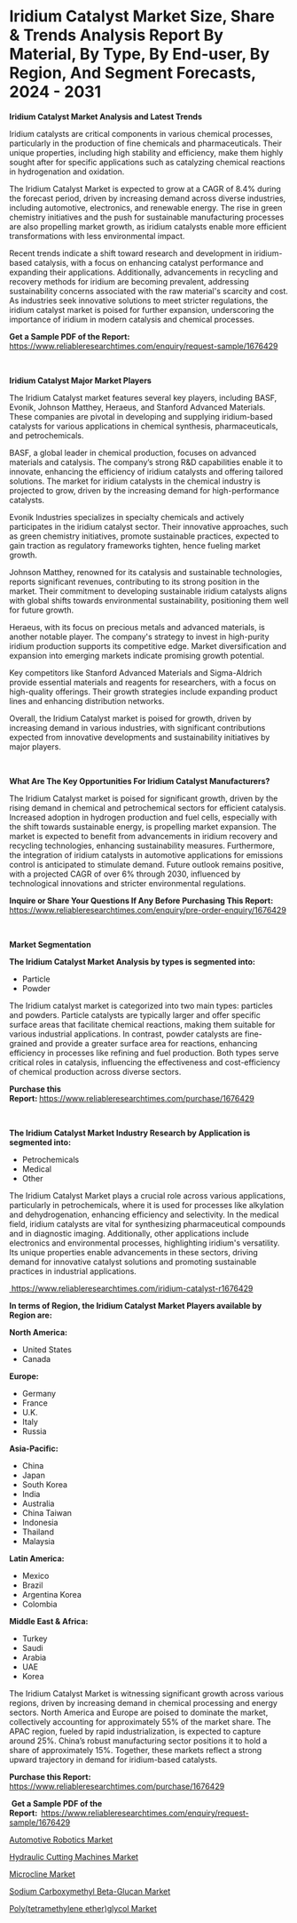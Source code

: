 <p><h1>Iridium Catalyst Market Size, Share & Trends Analysis Report By Material, By Type, By End-user, By Region, And Segment Forecasts, 2024 - 2031</h1></p><p><strong>Iridium Catalyst Market Analysis and Latest Trends</strong></p>
<p><p>Iridium catalysts are critical components in various chemical processes, particularly in the production of fine chemicals and pharmaceuticals. Their unique properties, including high stability and efficiency, make them highly sought after for specific applications such as catalyzing chemical reactions in hydrogenation and oxidation.</p><p>The Iridium Catalyst Market is expected to grow at a CAGR of 8.4% during the forecast period, driven by increasing demand across diverse industries, including automotive, electronics, and renewable energy. The rise in green chemistry initiatives and the push for sustainable manufacturing processes are also propelling market growth, as iridium catalysts enable more efficient transformations with less environmental impact.</p><p>Recent trends indicate a shift toward research and development in iridium-based catalysis, with a focus on enhancing catalyst performance and expanding their applications. Additionally, advancements in recycling and recovery methods for iridium are becoming prevalent, addressing sustainability concerns associated with the raw material's scarcity and cost. As industries seek innovative solutions to meet stricter regulations, the iridium catalyst market is poised for further expansion, underscoring the importance of iridium in modern catalysis and chemical processes.</p></p>
<p><strong>Get a Sample PDF of the Report:&nbsp;</strong> <a href="https://www.reliableresearchtimes.com/enquiry/request-sample/1676429?utm_campaign=1383&utm_medium=2&utm_source=Github&utm_content=ia&utm_term=30092024&utm_id=iridium-catalyst">https://www.reliableresearchtimes.com/enquiry/request-sample/1676429</a></p>
<p>&nbsp;</p>
<p><strong>Iridium Catalyst Major Market Players</strong></p>
<p><p>The Iridium Catalyst market features several key players, including BASF, Evonik, Johnson Matthey, Heraeus, and Stanford Advanced Materials. These companies are pivotal in developing and supplying iridium-based catalysts for various applications in chemical synthesis, pharmaceuticals, and petrochemicals.</p><p>BASF, a global leader in chemical production, focuses on advanced materials and catalysis. The company’s strong R&D capabilities enable it to innovate, enhancing the efficiency of iridium catalysts and offering tailored solutions. The market for iridium catalysts in the chemical industry is projected to grow, driven by the increasing demand for high-performance catalysts.</p><p>Evonik Industries specializes in specialty chemicals and actively participates in the iridium catalyst sector. Their innovative approaches, such as green chemistry initiatives, promote sustainable practices, expected to gain traction as regulatory frameworks tighten, hence fueling market growth.</p><p>Johnson Matthey, renowned for its catalysis and sustainable technologies, reports significant revenues, contributing to its strong position in the market. Their commitment to developing sustainable iridium catalysts aligns with global shifts towards environmental sustainability, positioning them well for future growth.</p><p>Heraeus, with its focus on precious metals and advanced materials, is another notable player. The company's strategy to invest in high-purity iridium production supports its competitive edge. Market diversification and expansion into emerging markets indicate promising growth potential.</p><p>Key competitors like Stanford Advanced Materials and Sigma-Aldrich provide essential materials and reagents for researchers, with a focus on high-quality offerings. Their growth strategies include expanding product lines and enhancing distribution networks.</p><p>Overall, the Iridium Catalyst market is poised for growth, driven by increasing demand in various industries, with significant contributions expected from innovative developments and sustainability initiatives by major players.</p></p>
<p>&nbsp;</p>
<p><strong>What Are The Key Opportunities For Iridium Catalyst Manufacturers?</strong></p>
<p><p>The Iridium Catalyst market is poised for significant growth, driven by the rising demand in chemical and petrochemical sectors for efficient catalysis. Increased adoption in hydrogen production and fuel cells, especially with the shift towards sustainable energy, is propelling market expansion. The market is expected to benefit from advancements in iridium recovery and recycling technologies, enhancing sustainability measures. Furthermore, the integration of iridium catalysts in automotive applications for emissions control is anticipated to stimulate demand. Future outlook remains positive, with a projected CAGR of over 6% through 2030, influenced by technological innovations and stricter environmental regulations.</p></p>
<p><strong>Inquire or Share Your Questions If Any Before Purchasing This Report:</strong> <a href="https://www.reliableresearchtimes.com/enquiry/pre-order-enquiry/1676429?utm_campaign=1383&utm_medium=2&utm_source=Github&utm_content=ia&utm_term=30092024&utm_id=iridium-catalyst">https://www.reliableresearchtimes.com/enquiry/pre-order-enquiry/1676429</a></p>
<p>&nbsp;</p>
<p><strong>Market Segmentation</strong></p>
<p><strong>The Iridium Catalyst Market Analysis by types is segmented into:</strong></p>
<p><ul><li>Particle</li><li>Powder</li></ul></p>
<p><p>The Iridium catalyst market is categorized into two main types: particles and powders. Particle catalysts are typically larger and offer specific surface areas that facilitate chemical reactions, making them suitable for various industrial applications. In contrast, powder catalysts are fine-grained and provide a greater surface area for reactions, enhancing efficiency in processes like refining and fuel production. Both types serve critical roles in catalysis, influencing the effectiveness and cost-efficiency of chemical production across diverse sectors.</p></p>
<p><strong>Purchase this Report:&nbsp;</strong><a href="https://www.reliableresearchtimes.com/purchase/1676429?utm_campaign=1383&utm_medium=2&utm_source=Github&utm_content=ia&utm_term=30092024&utm_id=iridium-catalyst">https://www.reliableresearchtimes.com/purchase/1676429</a></p>
<p>&nbsp;</p>
<p><strong>The Iridium Catalyst Market Industry Research by Application is segmented into:</strong></p>
<p><ul><li>Petrochemicals</li><li>Medical</li><li>Other</li></ul></p>
<p><p>The Iridium Catalyst Market plays a crucial role across various applications, particularly in petrochemicals, where it is used for processes like alkylation and dehydrogenation, enhancing efficiency and selectivity. In the medical field, iridium catalysts are vital for synthesizing pharmaceutical compounds and in diagnostic imaging. Additionally, other applications include electronics and environmental processes, highlighting iridium's versatility. Its unique properties enable advancements in these sectors, driving demand for innovative catalyst solutions and promoting sustainable practices in industrial applications.</p></p>
<p><a href="https://www.reliableresearchtimes.com/iridium-catalyst-r1676429?utm_campaign=1383&utm_medium=2&utm_source=Github&utm_content=ia&utm_term=30092024&utm_id=iridium-catalyst">&nbsp;https://www.reliableresearchtimes.com/iridium-catalyst-r1676429</a></p>
<p><strong>In terms of Region, the Iridium Catalyst Market Players available by Region are:</strong></p>
<p>
    <p> <strong> North America: </strong>
        <ul>
            <li>United States</li>
            <li>Canada</li>
        </ul>
        </p> 
    <p> <strong> Europe: </strong>
        <ul>
            <li>Germany</li>
            <li>France</li>
            <li>U.K.</li>
            <li>Italy</li>
            <li>Russia</li>
        </ul>
        </p> 
    <p> <strong> Asia-Pacific: </strong>
        <ul>
            <li>China</li>
            <li>Japan</li>
            <li>South Korea</li>
            <li>India</li>
            <li>Australia</li>
            <li>China Taiwan</li>
            <li>Indonesia</li>
            <li>Thailand</li>
            <li>Malaysia</li>
        </ul>
        </p> 
    <p> <strong> Latin America: </strong>
        <ul>
            <li>Mexico</li>
            <li>Brazil</li>
            <li>Argentina Korea</li>
            <li>Colombia</li>
        </ul>
        </p> 
    <p> <strong> Middle East & Africa: </strong>
        <ul>
            <li>Turkey</li>
            <li>Saudi</li>
            <li>Arabia</li>
            <li>UAE</li>
            <li>Korea</li>
        </ul>
    </p>
    </p>
<p><p>The Iridium Catalyst Market is witnessing significant growth across various regions, driven by increasing demand in chemical processing and energy sectors. North America and Europe are poised to dominate the market, collectively accounting for approximately 55% of the market share. The APAC region, fueled by rapid industrialization, is expected to capture around 25%. China’s robust manufacturing sector positions it to hold a share of approximately 15%. Together, these markets reflect a strong upward trajectory in demand for iridium-based catalysts.</p></p>
<p><strong>Purchase this Report: </strong><a href="https://www.reliableresearchtimes.com/purchase/1676429?utm_campaign=1383&utm_medium=2&utm_source=Github&utm_content=ia&utm_term=30092024&utm_id=iridium-catalyst">https://www.reliableresearchtimes.com/purchase/1676429</a></p>
<p>&nbsp;<strong>Get a Sample PDF of the Report:&nbsp;&nbsp;</strong><a href="https://www.reliableresearchtimes.com/enquiry/request-sample/1676429?utm_campaign=1383&utm_medium=2&utm_source=Github&utm_content=ia&utm_term=30092024&utm_id=iridium-catalyst">https://www.reliableresearchtimes.com/enquiry/request-sample/1676429</a></p>
<p><strong></strong></p>
<p><p><a href="https://www.linkedin.com/pulse/automotive-robotics-market-global-share-ranking-overall-ecxte?utm_campaign=1383&utm_medium=2&utm_source=Github&utm_content=ia&utm_term=30092024&utm_id=iridium-catalyst">Automotive Robotics Market</a></p><p><a href="https://www.linkedin.com/pulse/global-hydraulic-cutting-machines-market-trends-insights-growth-qd6re?utm_campaign=1383&utm_medium=2&utm_source=Github&utm_content=ia&utm_term=30092024&utm_id=iridium-catalyst">Hydraulic Cutting Machines Market</a></p><p><a href="https://issuu.com/reportprime-2/docs/microcline-market-size-2030.pptx_d7556a83d51cb8?utm_campaign=1383&utm_medium=2&utm_source=Github&utm_content=ia&utm_term=30092024&utm_id=iridium-catalyst">Microcline Market</a></p><p><a href="https://issuu.com/reportprime-2/docs/sodium-carboxymethyl-beta-glucan-ma_f035f39c916863?utm_campaign=1383&utm_medium=2&utm_source=Github&utm_content=ia&utm_term=30092024&utm_id=iridium-catalyst">Sodium Carboxymethyl Beta-Glucan Market</a></p><p><a href="https://github.com/bmorecock/Market-Research-Report-List-5/blob/main/polytetramethylene-etherglycol-market.md?utm_campaign=1383&utm_medium=2&utm_source=Github&utm_content=ia&utm_term=30092024&utm_id=iridium-catalyst">Poly(tetramethylene ether)glycol Market</a></p></p>